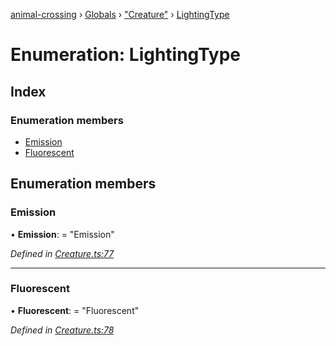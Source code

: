 [animal-crossing](../README.md) › [Globals](../globals.md) › ["Creature"](../modules/_creature_.md) › [LightingType](_creature_.lightingtype.md)

# Enumeration: LightingType

## Index

### Enumeration members

* [Emission](_creature_.lightingtype.md#emission)
* [Fluorescent](_creature_.lightingtype.md#fluorescent)

## Enumeration members

###  Emission

• **Emission**: = "Emission"

*Defined in [Creature.ts:77](https://github.com/Norviah/animal-crossing/blob/4ac4ba9/module/types/Creature.ts#L77)*

___

###  Fluorescent

• **Fluorescent**: = "Fluorescent"

*Defined in [Creature.ts:78](https://github.com/Norviah/animal-crossing/blob/4ac4ba9/module/types/Creature.ts#L78)*
